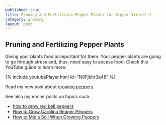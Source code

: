 ```yaml
---
published: true
title: Pruning and Fertilizing Pepper Plants for Bigger Yields!!!
category: growing
layout: post
---
```

## Pruning and Fertilizing Pepper Plants

Giving your plants food is important for them.  Your pepper plants are going to go through stress and, thus, need easy to access food. Check this YouTube guide to learn more:


{% include youtubePlayer.html id="N9Fjbhr3a48" %}

Read my new post about [growing peppers](/_posts/2018-07-01-Growing-Peppers-is-Easy/).

See also my earlier posts on topics such:
- [how to grow red bell peppers](https://capsicumboy.github.io/Growing-Red-Bell-Peppers-From-Seed/)
- [How to Grow Carolina Reaper Peppers](https://capsicumboy.github.io/How-to-Grow-Carolina-Reaper-Peppers/)
- [How to Mix a Soil When Growing Peppers](https://capsicumboy.github.io/How-to-Make-Soil-Mix-When-Growing-Peppers/)

